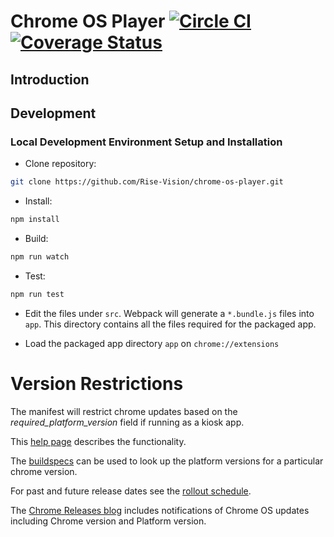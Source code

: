 # Chrome OS Player [![Circle CI](https://circleci.com/gh/Rise-Vision/chrome-os-player.svg?style=svg)](https://circleci.com/gh/Rise-Vision/chrome-os-player) [![Coverage Status](https://coveralls.io/repos/github/Rise-Vision/chrome-os-player/badge.svg?branch=master)](https://coveralls.io/github/Rise-Vision/chrome-os-player?branch=master)

## Introduction

## Development

### Local Development Environment Setup and Installation

*  Clone repository:
```bash
git clone https://github.com/Rise-Vision/chrome-os-player.git
```

*  Install:
```bash
npm install
```

* Build:
```bash
npm run watch
```

* Test:
```bash
npm run test
```

* Edit the files under `src`. Webpack will generate a `*.bundle.js` files into `app`. This directory contains all the files required for the packaged app.

* Load the packaged app directory `app` on `chrome://extensions`

# Version Restrictions

The manifest will restrict chrome updates based on the
*required_platform_version* field if running as a kiosk app.

This [help page](https://support.google.com/chrome/a/answer/9273974?hl=en)
describes the functionality.

The
[buildspecs](https://chromium.googlesource.com/chromiumos/manifest-versions/+/master/paladin/buildspecs/)
can be used to look up the platform versions for a particular chrome version.

For past and future release dates see the [rollout schedule](https://chromiumdash.appspot.com/schedule).

The [Chrome Releases
blog](https://chromereleases.googleblog.com/2020/05/stable-channel-update-for-chrome-os.html)
includes notifications of Chrome OS updates including Chrome version and
Platform version.
